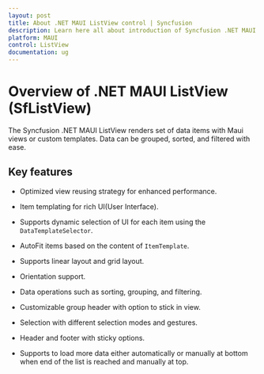 ```yaml
---
layout: post
title: About .NET MAUI ListView control | Syncfusion
description: Learn here all about introduction of Syncfusion .NET MAUI ListView (SfListView) control, its elements and more.
platform: MAUI
control: ListView
documentation: ug
---
```


# Overview of .NET MAUI ListView (SfListView)

The Syncfusion .NET MAUI ListView renders set of data items with Maui views or custom templates. Data can be grouped, sorted, and filtered with ease.

## Key features

 * Optimized view reusing strategy for enhanced performance.

 * Item templating for rich UI(User Interface).

 * Supports dynamic selection of UI for each item using the `DataTemplateSelector`.

 * AutoFit items based on the content of `ItemTemplate`.

 * Supports linear layout and grid layout.

 * Orientation support.

 * Data operations such as sorting, grouping, and filtering.

 * Customizable group header with option to stick in view.

 * Selection with different selection modes and gestures.

 * Header and footer with sticky options.

 * Supports to load more data either automatically or manually at bottom when end of the list is reached and manually at top.




